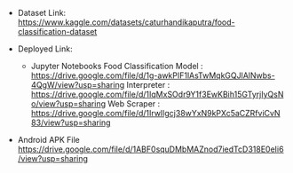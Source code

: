 + Dataset Link:
https://www.kaggle.com/datasets/caturhandikaputra/food-classification-dataset

+ Deployed Link:
	+ Jupyter Notebooks
	Food Classification Model : https://drive.google.com/file/d/1g-awkPIF1lAsTwMqkGQJlAlNwbs-4QgW/view?usp=sharing
	Interpreter : https://drive.google.com/file/d/1IqMxSOdr9Y1f3EwKBih15GTyrjIyQsNo/view?usp=sharing 
	Web Scraper : https://drive.google.com/file/d/1IrwIlgcj38wYxN9kPXc5aCZRfviCvN83/view?usp=sharing 

+ Android APK File
https://drive.google.com/file/d/1ABF0squDMbMAZnod7iedTcD318E0eIi6/view?usp=sharing


